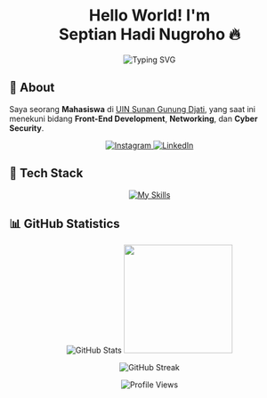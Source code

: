 <h1 align="center">
  Hello World! I'm <br><b>Septian Hadi Nugroho 🔥</b>
</h1>

<p align="center">
  <img src="https://readme-typing-svg.herokuapp.com?font=Fira+Code&pause=1000&color=00C7C7&center=true&width=500&lines=Front-End+Developer;Networking+Enthusiast;Cyber+Security+Learner" alt="Typing SVG" />
</p>

## 📙 About
Saya seorang **Mahasiswa** di <a href="https://uinsgd.ac.id/">UIN Sunan Gunung Djati</a>, yang saat ini menekuni bidang **Front-End Development**, **Networking**, dan **Cyber Security**.

<p align="center">
  <a href="https://www.instagram.com/septianhnr" target="_blank">
    <img src="https://img.shields.io/badge/Instagram-%23E4405F.svg?style=for-the-badge&logo=instagram&logoColor=white" alt="Instagram" />
  </a>
  <a href="https://www.linkedin.com/in/septian-hadi-nugroho" target="_blank">
    <img src="https://img.shields.io/badge/LinkedIn-%230A66C2.svg?style=for-the-badge&logo=linkedin&logoColor=white" alt="LinkedIn" />
  </a>
</p>

## 🚀 Tech Stack
<p align="center">
  <a href="https://skillicons.dev">
    <img src="https://skillicons.dev/icons?i=html,css,js,php,bootstrap,jquery,laravel,vite,tailwindcss,mysql,mongodb&perline=10" alt="My Skills"/>
  </a>
</p>

## 📊 GitHub Statistics
<p align="center">
  <img src="https://github-readme-stats.vercel.app/api?username=septianhadinugroho&show_icons=true&theme=algolia&hide_border=true" alt="GitHub Stats" />
  <img src="https://github-readme-stats.vercel.app/api/top-langs/?username=septianhadinugroho&langs_count=6&layout=compact&theme=algolia&hide_border=true&v=1" height="195px" />
</p>

<p align="center">
  <img src="https://github-readme-streak-stats.herokuapp.com/?user=septianhadinugroho&theme=algolia&hide_border=true" alt="GitHub Streak" />
</p>

<p align="center">
  <img src="https://komarev.com/ghpvc/?username=penuliscode&label=Profile%20Views&color=blue&style=flat" alt="Profile Views" />
</p>
